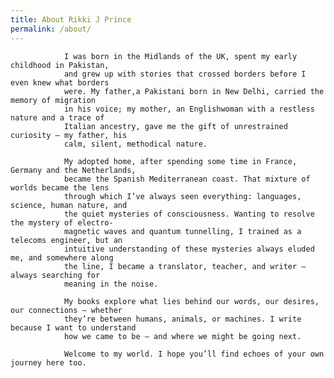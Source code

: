 ```yaml
---
title: About Rikki J Prince
permalink: /about/
---
```


				I was born in the Midlands of the UK, spent my early childhood in Pakistan,  
				and grew up with stories that crossed borders before I even knew what borders  
				were. My father,a Pakistani born in New Delhi, carried the memory of migration 
				in his voice; my mother, an Englishwoman with a restless nature and a trace of 
				Italian ancestry, gave me the gift of unrestrained curiosity — my father, his 
				calm, silent, methodical nature.
	
				My adopted home, after spending some time in France, Germany and the Netherlands,
				became the Spanish Mediterranean coast. That mixture of worlds became the lens 
				through which I’ve always seen everything: languages, science, human nature, and 
				the quiet mysteries of consciousness. Wanting to resolve the mystery of electro-
				magnetic waves and quantum tunnelling, I trained as a telecoms engineer, but an 
				intuitive understanding of these mysteries always eluded me, and somewhere along 
				the line, I became a translator, teacher, and writer — always searching for 
				meaning in the noise.

				My books explore what lies behind our words, our desires, our connections — whether 
				they’re between humans, animals, or machines. I write because I want to understand 
				how we came to be — and where we might be going next.

				Welcome to my world. I hope you’ll find echoes of your own journey here too.

